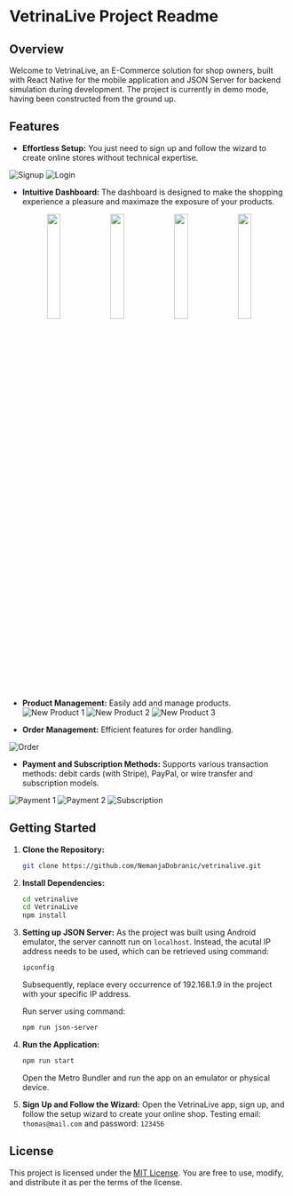 # VetrinaLive Project Readme

## Overview

Welcome to VetrinaLive, an E-Commerce solution for shop owners, built with React Native for the mobile application and JSON Server for backend simulation during development. The project is currently in demo mode, having been constructed from the ground up.

## Features

- **Effortless Setup:** You just need to sign up and follow the wizard to create online stores without technical expertise.

![Signup](./snapshots/signup.png) ![Login](./snapshots/login.png)

- **Intuitive Dashboard:** The dashboard is designed to make the shopping experience a pleasure and maximaze the exposure of your products.

<p align="center">
    <img src="./snapshots/dashboard-1.png" width="22%" />
    <img src="./snapshots/dashboard-2.png" width="22%" />
    <img src="./snapshots/dashboard-3.png" width="22%" />
    <img src="./snapshots/dashboard-4.png" width="22%" />
</p>

- **Product Management:** Easily add and manage products.
  ![New Product 1](./snapshots/newproduct-1.png) ![New Product 2](./snapshots/newproduct-2.png) ![New Product 3](./snapshots/newproduct-3.png)

- **Order Management:** Efficient features for order handling.

![Order](./snapshots/orders.png)

- **Payment and Subscription Methods:** Supports various transaction methods: debit cards (with Stripe), PayPal, or wire transfer and subscription models.

![Payment 1](./snapshots/payment-1.png) ![Payment 2](./snapshots/payment-2.png) ![Subscription](./snapshots/subscription.png)

## Getting Started

1. **Clone the Repository:**

   ```bash
   git clone https://github.com/NemanjaDobranic/vetrinalive.git
   ```

2. **Install Dependencies:**

   ```bash
   cd vetrinalive
   cd VetrinaLive
   npm install
   ```

3. **Setting up JSON Server:**
   As the project was built using Android emulator, the server cannott run on `localhost`. Instead, the acutal IP address needs to be used, which can be retrieved using command:

   ```cmd
   ipconfig
   ```

   Subsequently, replace every occurrence of 192.168.1.9 in the project with your specific IP address.

   Run server using command:

   ```bash
   npm run json-server
   ```

4. **Run the Application:**

   ```bash
   npm run start
   ```

   Open the Metro Bundler and run the app on an emulator or physical device.

5. **Sign Up and Follow the Wizard:**
   Open the VetrinaLive app, sign up, and follow the setup wizard to create your online shop. Testing email: `thomas@mail.com` and password: `123456`

## License

This project is licensed under the [MIT License](https://opensource.org/license/mit/). You are free to use, modify, and distribute it as per the terms of the license.
